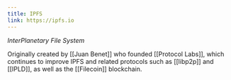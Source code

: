 ```yaml
---
title: IPFS
link: https://ipfs.io
---
```


_InterPlanetary File System_

Originally created by [[Juan Benet]] who founded [[Protocol Labs]], which continues to improve IPFS and related protocols such as [[libp2p]] and [[IPLD]], as well as the [[Filecoin]] blockchain.